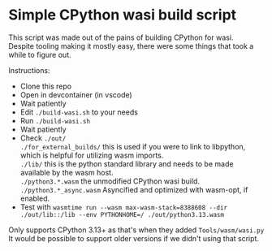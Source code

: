 # Simple CPython wasi build script
This script was made out of the pains of building CPython for wasi.  
Despite tooling making it mostly easy, there were some things that took a while to figure out.  

Instructions:  
- Clone this repo  
- Open in devcontainer (in vscode)  
- Wait patiently  
- Edit `./build-wasi.sh` to your needs  
- Run `./build-wasi.sh`  
- Wait patiently  
- Check `./out/`  
    `./for_external_builds/` this is used if you were to link to libpython, which is helpful for utilizing wasm imports.  
    `./lib/` this is the python standard library and needs to be made available by the wasm host.  
    `./python3.*.wasm` the unmodified CPython wasi build.  
    `./python3.*_async.wasm` Asyncified and optimized with wasm-opt, if enabled.  
- Test with `wasmtime run --wasm max-wasm-stack=8388608 --dir ./out/lib::/lib --env PYTHONHOME=/ ./out/python3.13.wasm`

Only supports CPython 3.13+ as that's when they added `Tools/wasm/wasi.py`  
It would be possible to support older versions if we didn't using that script.  
